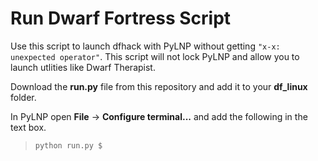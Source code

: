 # Run Dwarf Fortress Script

Use this script to launch dfhack with PyLNP without getting `"x-x: unexpected operator"`. This script will not lock PyLNP and allow you to launch utlities like Dwarf Therapist.

Download the **run.py** file from this repository and add it to your **df_linux** folder.

In PyLNP open **File** -> **Configure terminal...** and add the following in the text box.
> `python run.py $` 
